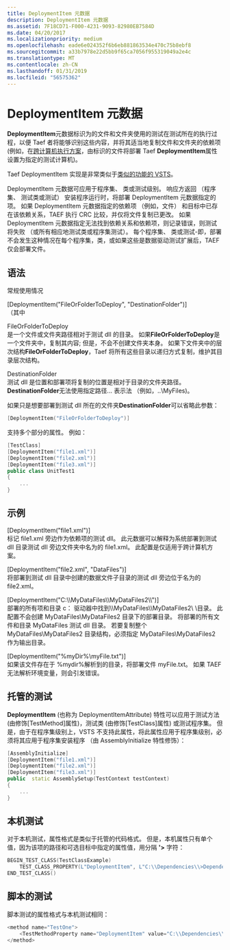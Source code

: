 ```yaml
---
title: DeploymentItem 元数据
description: DeploymentItem 元数据
ms.assetid: 7F18CD71-F000-4231-9093-82980EB7584D
ms.date: 04/20/2017
ms.localizationpriority: medium
ms.openlocfilehash: eade6e024352f6b6eb881863534e470c75b8ebf8
ms.sourcegitcommit: a33b7978e22d5bb9f65ca7056f955319049a2e4c
ms.translationtype: MT
ms.contentlocale: zh-CN
ms.lasthandoff: 01/31/2019
ms.locfileid: "56575362"
---
```

# <a name="deploymentitem-metadata"></a>DeploymentItem 元数据


**DeploymentItem**元数据标识为的文件和文件夹使用的测试在测试所在的执行过程，以便 Taef 者将能够识别这些内容，并将其适当地复制文件和文件夹的依赖项 (例如，在[跨计算机执行方案](cross-machine-execution.md)，由标识的文件将部署 Taef **DeploymentItem**属性设置为指定的测试计算机)。

Taef DeploymentItem 实现是非常类似于[类似的功能的 VSTS](https://msdn.microsoft.com/library/microsoft.visualstudio.testtools.unittesting.deploymentitemattribute(VS.80).aspx)。

DeploymentItem 元数据可应用于程序集、 类或测试级别。 响应方返回 （程序集、 测试类或测试） 安装程序运行时，将部署 DeploymentItem 元数据指定的项。 如果 DeploymentItem 元数据指定的依赖项 （例如，文件） 和目标中已存在该依赖关系，TAEF 执行 CRC 比较，并仅将文件复制已更改。 如果 DeploymentItem 元数据指定无法找到依赖关系和依赖项，则记录错误，则测试将失败 （或所有相应地测试类或程序集测试）。 每个程序集、 类或测试-即，部署不会发生这种情况在每个程序集，类，或如果这些是数据驱动测试扩展后，TAEF 仅会部署文件。

## <a name="span-idsyntaxspanspan-idsyntaxspanspan-idsyntaxspansyntax"></a><span id="Syntax"></span><span id="syntax"></span><span id="SYNTAX"></span>语法


<span id="General_Usage_"></span><span id="general_usage_"></span><span id="GENERAL_USAGE_"></span>常规使用情况   

<span id="_DeploymentItem__FileOrFolderToDeploy____DestinationFolder___"></span><span id="_deploymentitem__fileorfoldertodeploy____destinationfolder___"></span><span id="_DEPLOYMENTITEM__FILEORFOLDERTODEPLOY____DESTINATIONFOLDER___"></span>\[DeploymentItem("FileOrFolderToDeploy", "DestinationFolder")\]  
（其中

<span id="FileOrFolderToDeploy"></span><span id="fileorfoldertodeploy"></span><span id="FILEORFOLDERTODEPLOY"></span>FileOrFolderToDeploy  
是一个文件或文件夹路径相对于测试 dll 的目录。 如果**FileOrFolderToDeploy**是一个文件夹中，复制其内容; 但是，不会不创建文件夹本身。 如果下文件夹中的层次结构**FileOrFolderToDeploy**，Taef 将所有这些目录以递归方式复制，维护其目录层次结构。

<span id="DestinationFolder"></span><span id="destinationfolder"></span><span id="DESTINATIONFOLDER"></span>DestinationFolder  
测试 dll 是位置和部署项将复制的位置是相对于目录的文件夹路径。 **DestinationFolder**无法使用指定路径... 表示法 （例如，..\\MyFiles)。

如果只是想要部署到测试 dll 所在的文件夹**DestinationFolder**可以省略此参数：

```cpp
[DeploymentItem("FileOrFolderToDeploy")]
```

支持多个部分的属性。 例如：

```cpp
[TestClass]
[DeploymentItem("file1.xml")]
[DeploymentItem("file2.xml")]
[DeploymentItem("file3.xml")]
public class UnitTest1
{
    ...
}
```

## <a name="span-idexamplesspanspan-idexamplesspanspan-idexamplesspanexamples"></a><span id="Examples"></span><span id="examples"></span><span id="EXAMPLES"></span>示例


<span id="_deploymentitem__file1.xml___"></span><span id="_DEPLOYMENTITEM__FILE1.XML___"></span>\[DeploymentItem("file1.xml")\]  
标记 file1.xml 旁边作为依赖项的测试 dll。 此元数据可以解释为系统部署到测试 dll 目录测试 dll 旁边文件夹中名为的 file1.xml。 此配置是仅适用于跨计算机方案。

<span id="_deploymentitem__file2.xml____datafiles___"></span><span id="_DEPLOYMENTITEM__FILE2.XML____DATAFILES___"></span>\[DeploymentItem("file2.xml", "DataFiles")\]  
将部署到测试 dll 目录中创建的数据文件子目录的测试 dll 旁边位于名为的 file2.xml。

<span id="_DeploymentItem__C___MyDataFiles__MyDataFiles2_____"></span><span id="_deploymentitem__c___mydatafiles__mydatafiles2_____"></span><span id="_DEPLOYMENTITEM__C___MYDATAFILES__MYDATAFILES2_____"></span>\[DeploymentItem("C:\\\\MyDataFiles\\\\MyDataFiles2\\\\")\]  
部署的所有项和目录 c： 驱动器中找到\\\\MyDataFiles\\\\MyDataFiles2\\ \\目录。 此配置不会创建 MyDataFiles\\MyDataFiles2 目录下的部署目录。 将部署的所有文件和目录 MyDataFiles 测试 dll 目录。 若要复制整个 MyDataFiles\\MyDataFiles2 目录结构，必须指定 MyDataFiles\\MyDataFiles2 作为输出目录。

<span id="_deploymentitem___mydir__myfile.txt___"></span><span id="_DEPLOYMENTITEM___MYDIR__MYFILE.TXT___"></span>\[DeploymentItem("%myDir%\\myFile.txt")\]  
如果该文件存在于 %mydir%解析到的目录，将部署文件 myFile.txt。 如果 TAEF 无法解析环境变量，则会引发错误。

## <a name="span-idmanagedtestsspanspan-idmanagedtestsspanspan-idmanagedtestsspanmanaged-tests"></a><span id="Managed_Tests"></span><span id="managed_tests"></span><span id="MANAGED_TESTS"></span>托管的测试


**DeploymentItem** (也称为 DeploymentItemAttribute) 特性可以应用于测试方法 (由修饰\[TestMethod\]属性)，测试类 (由修饰\[TestClass\]属性) 或测试程序集。 但是，由于在程序集级别上，VSTS 不支持此属性，将此属性应用于程序集级别，必须将其应用于程序集安装程序 （由 AssemblyInitialize 特性修饰）：

```cpp
[AssemblyInitialize]
[DeploymentItem("file1.xml")]
[DeploymentItem("file2.xml")]
[DeploymentItem("file3.xml")]
public  static AssemblySetup(TestContext testContext)
{
    ...
}
```

## <a name="span-idnativetestsspanspan-idnativetestsspanspan-idnativetestsspannative-tests"></a><span id="Native_Tests"></span><span id="native_tests"></span><span id="NATIVE_TESTS"></span>本机测试


对于本机测试，属性格式是类似于托管的代码格式。 但是，本机属性只有单个值，因为该项的路径和可选目标中指定的属性值，用分隔 **'&gt;** 字符：

```cpp
BEGIN_TEST_CLASS(TestClassExample)
    TEST_CLASS_PROPERTY(L"DeploymentItem", L"C:\\Dependencies\\>Dependencies")
END_TEST_CLASS()
```

## <a name="span-idscripttestsspanspan-idscripttestsspanspan-idscripttestsspanscript-tests"></a><span id="Script_Tests"></span><span id="script_tests"></span><span id="SCRIPT_TESTS"></span>脚本的测试


脚本测试的属性格式与本机测试相同：

```cpp
<method name="TestOne">
    <TestMethodProperty name="DeploymentItem" value="C:\\Dependencies\\>Dependencies"/>
</method>
```









